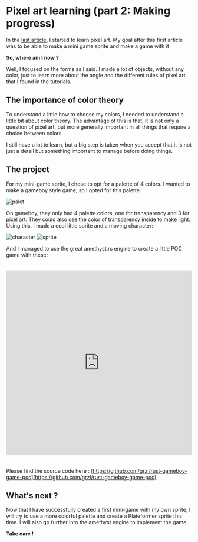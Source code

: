 # Pixel art learning (part 2: Making progress)

In the [last article](https://www.wootlab.io/blog/pixel-art-learning-1), I started to learn pixel art. My goal after this first article was to be able to make a mini game sprite and make a game with it

**So, where am I now ?**

Well, I focused on the forms as I said. I made a lot of objects, without any color, just to learn more about the angle and the different rules of pixel art that I found in the tutorials.

## The importance of color theory

To understand a little how to choose my colors, I needed to understand a little bit about color theory. The advantage of this is that, it is not only a question of pixel art, but more generally important in all things that require a choice between colors.
  
I still have a lot to learn, but a big step is taken when you accept that it is not just a detail but something important to manage before doing things.

## The project

For my mini-game sprite, I chose to opt for a palette of 4 colors. I wanted to make a gameboy style game, so I opted for this palette:

<img src="https://storage.googleapis.com/wootlab-io-production.appspot.com/palette.png" class="pixel-art-img" alt="palet"/>

On gameboy, they only had 4 palette colors, one for transparency and 3 for pixel art. They could also use the color of transparency inside to make light. Using this, I made a cool little sprite and a moving character:

<img src="https://storage.googleapis.com/wootlab-io-production.appspot.com/character-gameboy.gif" class="pixel-art-img" alt="character"/>
<img src="https://storage.googleapis.com/wootlab-io-production.appspot.com/sprite_gameboy.png" class="pixel-art-img" alt="sprite"/>

And I managed to use the great amethyst.rs engine to create a little POC game with these:
<div class="post-video">
    <iframe src="https://www.youtube.com/embed/flCVrOKkf88" frameborder="0" allow="accelerometer; autoplay; encrypted-media; gyroscope; picture-in-picture" allowfullscreen="" style="
    margin-top: 20px;
    margin-bottom:20px;
    width:100%;
    height:500px;
"></iframe>
</div>

Please find the source code here : [https://github.com/grzi/rust-gameboy-game-poc](https://github.com/grzi/rust-gameboy-game-poc)

## What's next ?

Now that I have successfully created a first mini-game with my own sprite, I will try to use a more colorful palette and create a Plateformer sprite this time. I will also go further into the amethyst engine to implement the game.

**Take care !**
